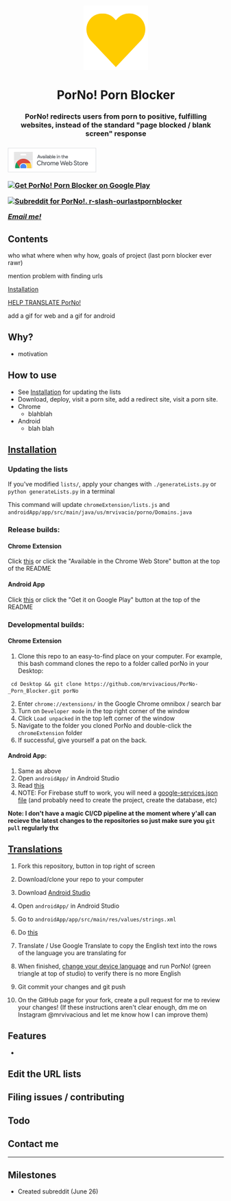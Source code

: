 <!-- ![PorNo! banner](https://mrvivacious.github.io/pictures/banners/porNo_text.png) -->

<p align="center">
    <img src="/pictures/heart_PorNo.png" width="150">
    <h1 align="center">PorNo! Porn Blocker</h1>
    <h3 align="center">PorNo! redirects users from porn to positive, fulfilling websites, instead of the standard "page blocked / blank screen" response<h3>
</p>

<p align="left">
    <a href="https://chrome.google.com/webstore/detail/porno-porn-blocker-beta/fnfchnplgejcfmphhboehhlpcjnjkomp" target="_blank">
        <img src="/pictures/chromeWebStoreIcon.png">
    </a>
</p>

<p align="left">
    <a href='https://play.google.com/store/apps/details?id=us.mrvivacio.porno&pcampaignid=pcampaignidMKT-Other-global-all-co-prtnr-py-PartBadge-Mar2515-1' target="_blank">
      <img width="220" alt='Get PorNo! Porn Blocker on Google Play' src='https://play.google.com/intl/en_us/badges/static/images/badges/en_badge_web_generic.png'/>
    </a>
</p>
    
<p align="left">
    <a href='https://www.reddit.com/r/ourlastpornblocker/' target="_blank">
      <img width="220" alt='Subreddit for PorNo!. r-slash-ourlastpornblocker' src='https://1000logos.net/wp-content/uploads/2017/05/Reddit-logo.jpg'/>
    </a>
</p>
    
<p>
    <a href="mailto:jvnnvt@gmail.com?Subject=PorNo! (From GitHub)" target="_blank"><em>Email me!</em></a>
</p>


<!--
<h5 align="center">
    <em>Special thanks to family, friends, users, and anyone I've spoken to about PorNo! 💛 </em>
</h5>
-->


<!--
[![forthebadge](https://forthebadge.com/images/badges/for-you.svg)](https://forthebadge.com)
[![forthebadge](https://forthebadge.com/images/badges/0-percent-optimized.svg)](https://forthebadge.com)
[![forthebadge](https://forthebadge.com/images/badges/built-for-android.svg)](https://forthebadge.com)
[![forthebadge](https://forthebadge.com/images/badges/you-didnt-ask-for-this.svg)](https://forthebadge.com)
-->

## Contents
who what where when why how, goals of project (last porn blocker ever rawr)

mention problem with finding urls

[Installation](#installation)
    
[HELP TRANSLATE PorNo! ](#translations)

add a gif for web and a gif for android

## Why?
- motivation

## How to use
- See [Installation](#installation) for updating the lists
- Download, deploy, visit a porn site, add a redirect site, visit a porn site.
- Chrome
  - blahblah
- Android
  - blah blah

## [Installation](#contents)
### Updating the lists
If you've modified `lists/`, apply your changes with `./generateLists.py` or `python generateLists.py` in a terminal   
    
This command will update `chromeExtension/lists.js` and `androidApp/app/src/main/java/us/mrvivacio/porno/Domains.java`
    
### Release builds:
#### Chrome Extension
Click [this](https://chrome.google.com/webstore/detail/porno-porn-blocker-beta/fnfchnplgejcfmphhboehhlpcjnjkomp) or click the "Available in the Chrome Web Store" button at the top of the README

#### Android App
Click [this](https://play.google.com/store/apps/details?id=us.mrvivacio.porno&pcampaignid=pcampaignidMKT-Other-global-all-co-prtnr-py-PartBadge-Mar2515-1) or click the "Get it on Google Play" button at the top of the README

### Developmental builds:
#### Chrome Extension
1. Clone this repo to an easy-to-find place on your computer. For example, this bash command clones the repo to a folder called porNo in your Desktop:

```
 cd Desktop && git clone https://github.com/mrvivacious/PorNo-_Porn_Blocker.git porNo
```
2. Enter `chrome://extensions/` in the Google Chrome omnibox / search bar
3. Turn on `Developer mode` in the top right corner of the window
4. Click `Load unpacked` in the top left corner of the window
5. Navigate to the folder you cloned PorNo and double-click the `chromeExtension` folder
6. If successful, give yourself a pat on the back.

#### Android App:
1. Same as above
2. Open `androidApp/` in Android Studio
3. Read [this](https://developer.android.com/training/basics/firstapp/running-app)
4. NOTE: For Firebase stuff to work, you will need a [google-services.json file](https://support.google.com/firebase/answer/7015592?hl=en#zippy=%2Cin-this-article) (and probably need to create the project, create the database, etc)

**Note: I don't have a magic CI/CD pipeline at the moment where y'all can recieve the latest changes to the repositories so just make sure you `git pull` regularly thx**
    
## [Translations](#contents)
    
1. Fork this repository, button in top right of screen
2. Download/clone your repo to your computer
3. Download [Android Studio](https://developer.android.com/studio/index.html)
4. Open `androidApp/` in Android Studio
5. Go to `androidApp/app/src/main/res/values/strings.xml`

6. Do [this](https://developer.android.com/studio/write/translations-editor#designlayout)
7. Translate / Use Google Translate to copy the English text into the rows of the language you are translating for
8. When finished, [change your device language](https://www.androidcentral.com/how-change-system-language-your-android-phone) and run PorNo! (green triangle at top of studio) to verify there is no more English
9. Git commit your changes and git push
10. On the GitHub page for your fork, create a pull request for me to review your changes!
(If these instructions aren't clear enough, dm me on Instagram @mrvivacious and let me know how I can improve them)

## Features
- 

## Edit the URL lists

## Filing issues / contributing

## Todo

## Contact me

<hr>

## Milestones
- Created subreddit (June 26)
